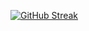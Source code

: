 [![GitHub Streak](http://github-readme-streak-stats.herokuapp.com?user=shriram-17&theme=dark&hide_border=true&date_format=M%20j%5B%2C%20Y%5D)](https://git.io/streak-stats)
